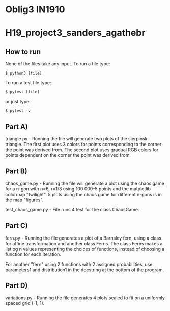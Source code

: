 # Oblig3 IN1910

# H19_project3_sanders_agathebr

## How to run
None of the files take any input. To run a file type:
```
$ python3 [file]
```

To run a test file type:
```
$ pytest [file]
```
or just type
```
$ pytest -v
```


## Part A)
triangle.py - Running the file will generate two plots of the sierpinski triangle.
The first plot uses 3 colors for points corresponding to the corner the point was
derived from. The second plot uses gradual RGB colors for points dependent on
the corner the point was derived from.

## Part B)
chaos_game.py - Running the file will generate a plot using the chaos game for
a n-gon with n=6, r=1/3 using 100 000-5 points and the matplotlib colormap "twilight".
5 plots using the chaos game for different n-gons is in the map "figures".

test_chaos_game.py - File runs 4 test for the class ChaosGame.

## Part C)
fern.py - Running the file generates a plot of a Barnsley fern, using a class
for affine transformation and another class Ferns. The class Ferns makes a list
og n values representing the choices of functions, instead of choosing a function
for each iteration.

For another "fern" using 2 functions with 2 assigned probabilities, use parameters1
and distribution1 in the docstring at the bottom of the program.

## Part D)
variations.py - Running the file generates 4 plots scaled to fit on a uniformly
spaced grid (-1, 1).
